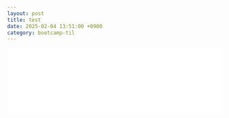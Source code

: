 ```yaml
---
layout: post
title: test
date: 2025-02-04 13:51:00 +0900
category: bootcamp-til
---
```


<div style="width: 100%; max-width: 100vw; overflow: hidden;">
  <iframe id="myIframe" src="/web/album/index.html" width="100%" style="border:none;"></iframe>
</div>

<script>
  function resizeIframe() {
    var iframe = document.getElementById("myIframe");
    if (iframe && iframe.contentWindow.document.body) {
      iframe.style.height = iframe.contentWindow.document.body.scrollHeight + "px";
      iframe.style.width = "100%";
    }
  }

  window.addEventListener("resize", resizeIframe);
  document.getElementById("myIframe").onload = function() {
    setTimeout(resizeIframe, 100);
  };
</script>

